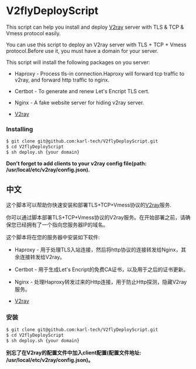 # V2flyDeployScript


This script can help you install and deploy [V2ray](https://github.com/v2fly/v2ray-core) server with TLS & TCP & Vmess protocol easily.

You can use this script to deploy an V2ray server with TLS + TCP + Vmess protocol.Before use it, you must have a domain for your server.

This script will install the following packages on you server:

- Haproxy - Process tls-in connection.Haproxy will forward tcp traffic to v2ray, and forward http traffic to nginx.

- Certbot - To generate and renew Let's Encript TLS cert.

- Nginx - A fake website server for hiding v2ray server.

- [V2ray](https://github.com/v2fly/v2ray-core)

### Installing

```Bash
$ git clone git@github.com:karl-tech/V2flyDeployScript.git
$ cd V2flyDeployScript
$ sh deploy.sh {your domain} 
```

**Don't forget to add clients to your v2ray config file(path: /usr/local/etc/v2ray/config.json).**


## 中文

这个脚本可以帮助你快速安装和部署TLS+TCP+Vmess协议的[V2ray](https://github.com/v2fly/v2ray-core)服务.

你可以通过脚本部署TLS+TCP+Vmess协议的V2ray服务。在开始部署之前，请确保您已经拥有了一个指向您服务器IP的域名。

这个脚本将在您的服务器中安装如下软件:

- Haproxy - 用于处理TLS入站连接，然后将http协议的连接转发给Nginx，其余连接转发给V2ray。

- Certbot - 用于生成Let's Encript的免费CA证书，以及用于之后的证书更新。

- Nginx - 处理Haproxy转发过来的Http连接，用于防止Http探测，隐藏V2ray服务。

- [V2ray](https://github.com/v2fly/v2ray-core)

### 安装

```Bash
$ git clone git@github.com:karl-tech/V2flyDeployScript.git
$ cd V2flyDeployScript
$ sh deploy.sh {your domain} 
```

**别忘了在V2ray的配置文件中加入client配置(配置文件地址: /usr/local/etc/v2ray/config.json)。**